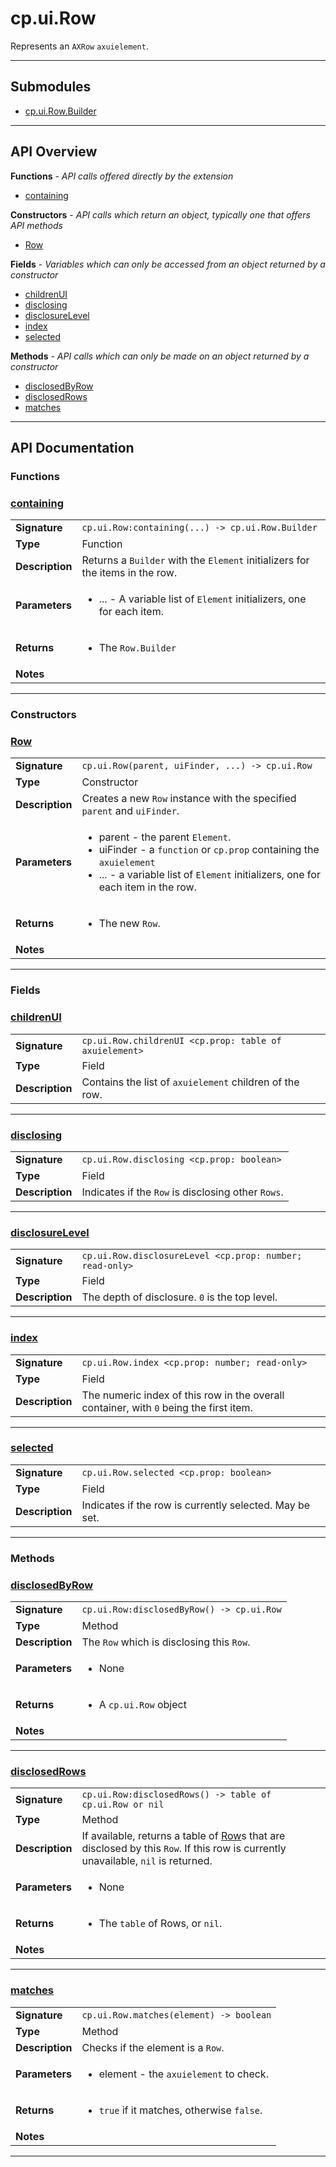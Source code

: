 # cp.ui.Row

Represents an `AXRow` `axuielement`.

---

## Submodules
 * [cp.ui.Row.Builder](cp.ui.Row.Builder.md)

---

## API Overview
**Functions** - _API calls offered directly by the extension_
 * [containing](#containing)

**Constructors** - _API calls which return an object, typically one that offers API methods_
 * [Row](#row)

**Fields** - _Variables which can only be accessed from an object returned by a constructor_
 * [childrenUI](#childrenui)
 * [disclosing](#disclosing)
 * [disclosureLevel](#disclosurelevel)
 * [index](#index)
 * [selected](#selected)

**Methods** - _API calls which can only be made on an object returned by a constructor_
 * [disclosedByRow](#disclosedbyrow)
 * [disclosedRows](#disclosedrows)
 * [matches](#matches)


---

## API Documentation

### Functions


### [containing](#containing)

|                                             |                                                                                     |
| --------------------------------------------|-------------------------------------------------------------------------------------|
| **Signature**                               | `cp.ui.Row:containing(...) -> cp.ui.Row.Builder`                                                                    |
| **Type**                                    | Function                                                                     |
| **Description**                             | Returns a `Builder` with the `Element` initializers for the items in the row.                                                                     |
| **Parameters**                              | <ul><li>... - A variable list of `Element` initializers, one for each item.</li></ul> |
| **Returns**                                 | <ul><li>The `Row.Builder`</li></ul>          |
| **Notes**                                   | <ul></ul>                |

---
### Constructors


### [Row](#row)

|                                             |                                                                                     |
| --------------------------------------------|-------------------------------------------------------------------------------------|
| **Signature**                               | `cp.ui.Row(parent, uiFinder, ...) -> cp.ui.Row`                                                                    |
| **Type**                                    | Constructor                                                                     |
| **Description**                             | Creates a new `Row` instance with the specified `parent` and `uiFinder`.                                                                     |
| **Parameters**                              | <ul><li>parent - the parent `Element`.</li><li>uiFinder - a `function` or `cp.prop` containing the `axuielement`</li><li>... - a variable list of `Element` initializers, one for each item in the row.</li></ul> |
| **Returns**                                 | <ul><li>The new `Row`.</li></ul>          |
| **Notes**                                   | <ul></ul>                |

---
### Fields


### [childrenUI](#childrenui)

|                                             |                                                                                     |
| --------------------------------------------|-------------------------------------------------------------------------------------|
| **Signature**                               | `cp.ui.Row.childrenUI <cp.prop: table of axuielement>`                                                                    |
| **Type**                                    | Field                                                                     |
| **Description**                             | Contains the list of `axuielement` children of the row.                                                                     |

---

### [disclosing](#disclosing)

|                                             |                                                                                     |
| --------------------------------------------|-------------------------------------------------------------------------------------|
| **Signature**                               | `cp.ui.Row.disclosing <cp.prop: boolean>`                                                                    |
| **Type**                                    | Field                                                                     |
| **Description**                             | Indicates if the `Row` is disclosing other `Rows`.                                                                     |

---

### [disclosureLevel](#disclosurelevel)

|                                             |                                                                                     |
| --------------------------------------------|-------------------------------------------------------------------------------------|
| **Signature**                               | `cp.ui.Row.disclosureLevel <cp.prop: number; read-only>`                                                                    |
| **Type**                                    | Field                                                                     |
| **Description**                             | The depth of disclosure. `0` is the top level.                                                                     |

---

### [index](#index)

|                                             |                                                                                     |
| --------------------------------------------|-------------------------------------------------------------------------------------|
| **Signature**                               | `cp.ui.Row.index <cp.prop: number; read-only>`                                                                    |
| **Type**                                    | Field                                                                     |
| **Description**                             | The numeric index of this row in the overall container, with `0` being the first item.                                                                     |

---

### [selected](#selected)

|                                             |                                                                                     |
| --------------------------------------------|-------------------------------------------------------------------------------------|
| **Signature**                               | `cp.ui.Row.selected <cp.prop: boolean>`                                                                    |
| **Type**                                    | Field                                                                     |
| **Description**                             | Indicates if the row is currently selected. May be set.                                                                     |

---
### Methods


### [disclosedByRow](#disclosedbyrow)

|                                             |                                                                                     |
| --------------------------------------------|-------------------------------------------------------------------------------------|
| **Signature**                               | `cp.ui.Row:disclosedByRow() -> cp.ui.Row`                                                                    |
| **Type**                                    | Method                                                                     |
| **Description**                             | The `Row` which is disclosing this `Row`.                                                                     |
| **Parameters**                              | <ul><li>None</li></ul> |
| **Returns**                                 | <ul><li>A `cp.ui.Row` object</li></ul>          |
| **Notes**                                   | <ul></ul>                |

---

### [disclosedRows](#disclosedrows)

|                                             |                                                                                     |
| --------------------------------------------|-------------------------------------------------------------------------------------|
| **Signature**                               | `cp.ui.Row:disclosedRows() -> table of cp.ui.Row or nil`                                                                    |
| **Type**                                    | Method                                                                     |
| **Description**                             | If available, returns a table of [Row](cp.ui.Row.md)s that are disclosed by this `Row`. If this row is currently unavailable, `nil` is returned.                                                                     |
| **Parameters**                              | <ul><li>None</li></ul> |
| **Returns**                                 | <ul><li>The `table` of Rows, or `nil`.</li></ul>          |
| **Notes**                                   | <ul></ul>                |

---

### [matches](#matches)

|                                             |                                                                                     |
| --------------------------------------------|-------------------------------------------------------------------------------------|
| **Signature**                               | `cp.ui.Row.matches(element) -> boolean`                                                                    |
| **Type**                                    | Method                                                                     |
| **Description**                             | Checks if the element is a `Row`.                                                                     |
| **Parameters**                              | <ul><li>element - the `axuielement` to check.</li></ul> |
| **Returns**                                 | <ul><li>`true` if it matches, otherwise `false`.</li></ul>          |
| **Notes**                                   | <ul></ul>                |

---
